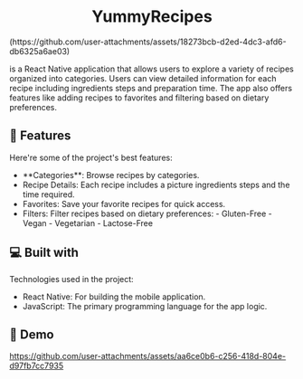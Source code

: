 <h1 align="center" id="title">YummyRecipes</h1>
(https://github.com/user-attachments/assets/18273bcb-d2ed-4dc3-afd6-db6325a6ae03)

<p id="description">is a React Native application that allows users to explore a variety of recipes organized into categories. Users can view detailed information for each recipe including ingredients steps and preparation time. The app also offers features like adding recipes to favorites and filtering based on dietary preferences.</p>

  
  
<h2>🧐 Features</h2>

Here're some of the project's best features:

*   \*\*Categories\*\*: Browse recipes by categories.
*   Recipe Details: Each recipe includes a picture ingredients steps and the time required.
*   Favorites: Save your favorite recipes for quick access.
*   Filters: Filter recipes based on dietary preferences: - Gluten-Free - Vegan - Vegetarian - Lactose-Free

  
  
<h2>💻 Built with</h2>

Technologies used in the project:

*   React Native: For building the mobile application.
*   JavaScript: The primary programming language for the app logic.
  <h2>🚀 Demo </h2>
  

https://github.com/user-attachments/assets/aa6ce0b6-c256-418d-804e-d97fb7cc7935

